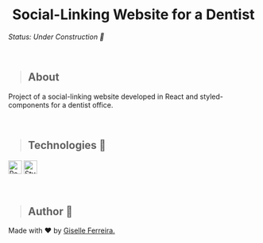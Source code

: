 <p align="center">
<h1 align="center">Social-Linking Website for a Dentist</h1>
</p>

<i>Status: Under Construction 🚧</i>

<br/>

>## About
Project of a social-linking website developed in React and styled-components for a dentist office. 

<br/>

>## Technologies 🧰

<p align="left">
<img alt="React" src="https://img.shields.io/badge/react-%2320232a.svg?style=for-the-badge&logo=react&logoColor=%2361DAFB" height="27" /> 
<img alt="StyledComponents" src="https://img.shields.io/badge/styled--components-DB7093?style=for-the-badge&logo=styled-components&logoColor=white" height="27" />
</p>

<br/>


> ## Author 👋

Made with ❤️ by <a href="https://www.linkedin.com/in/giselleferreiras/" >Giselle Ferreira.</a>


